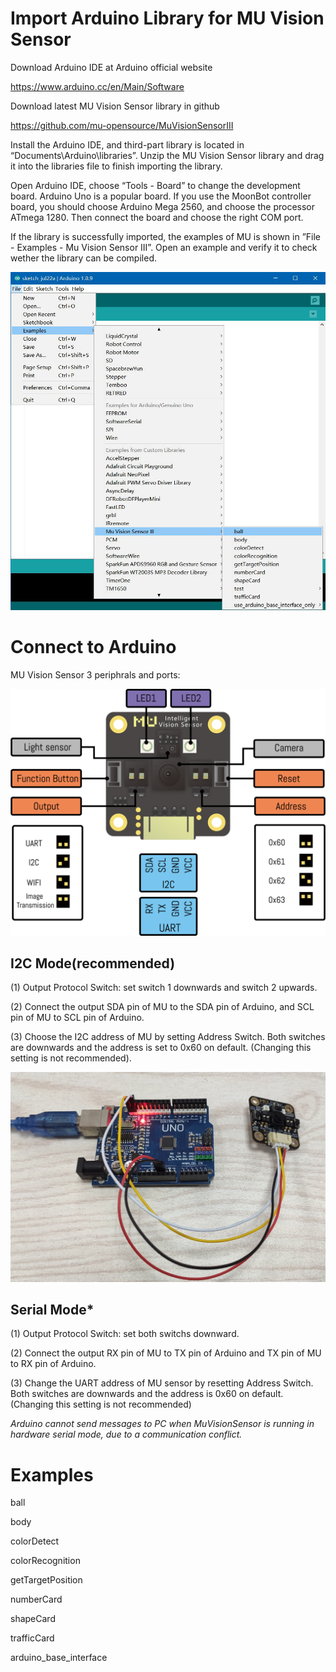 # Import Arduino Library for MU Vision Sensor

Download Arduino IDE at Arduino official website

<https://www.arduino.cc/en/Main/Software>

Download latest MU Vision Sensor library in github

<https://github.com/mu-opensource/MuVisionSensorIII>

Install the Arduino IDE, and third-part library is located in “Documents\Arduino\libraries”.
Unzip the MU Vision Sensor library and drag it into the libraries file to finish importing the library.

Open Arduino IDE, choose “Tools - Board” to change the development board. Arduino Uno is a popular board. 
If you use the MoonBot controller board, you should choose Arduino Mega 2560, and choose the processor ATmega 1280. 
Then connect the board and choose the right COM port.

If the library is successfully imported, the examples of MU is shown in ”File - Examples - Mu Vision Sensor III”.
Open an example and verify it to check wether the library can be compiled.

![](./images/MUVS3_Arduino_library_en.png)

# Connect to Arduino

MU Vision Sensor 3 periphrals and ports:

![](./images/MUVS3_pinout.png)

## I2C Mode(recommended)

(1) Output Protocol Switch: set switch 1 downwards and switch 2 upwards.

(2) Connect the output SDA pin of MU to the SDA pin of Arduino, and SCL pin of MU to SCL pin of Arduino.

(3) Choose the I2C address of MU by setting Address Switch. Both switches are downwards and the address is set to 0x60 on default. (Changing this setting is not recommended).

![](./images/MUVS3_Arduino_connect.png)

## Serial Mode*

(1) Output Protocol Switch: set both switchs downward.

(2) Connect the output RX pin of MU to TX pin of Arduino and TX pin of MU to RX pin of Arduino.

(3) Change the UART address of MU sensor by resetting Address Switch. Both switches are downwards and the address is 0x60 on default. (Changing this setting is not recommended)

*Arduino cannot send messages to PC when MuVisionSensor is running in hardware serial mode, due to a communication conflict.*

# Examples

ball

body

colorDetect

colorRecognition

getTargetPosition

numberCard

shapeCard

trafficCard

arduino_base_interface

